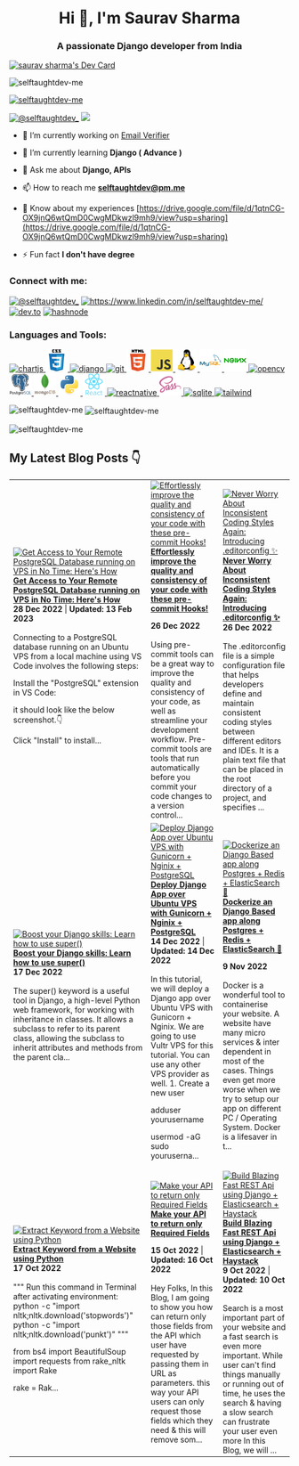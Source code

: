 <h1 align="center">Hi 👋, I'm Saurav Sharma</h1>
<h3 align="center">A passionate Django developer from India</h3>

<a href="https://app.daily.dev/sauravsharma"><img src="https://api.daily.dev/devcards/4e03763856514e05aec22380584985ad.png?r=qxz" width="400" alt="saurav sharma's Dev Card"/></a>

<p align="left"> <img src="https://komarev.com/ghpvc/?username=selftaughtdev-me&label=Profile%20views&color=0e75b6&style=flat" alt="selftaughtdev-me" /> </p>

<p align="left"> <a href="https://github.com/ryo-ma/github-profile-trophy"><img src="https://github-profile-trophy.vercel.app/?username=selftaughtdev-me" alt="selftaughtdev-me" /></a> </p>

<p align="left"> <a href="https://twitter.com/selftaughtdev_" target="blank"><img src="https://img.shields.io/twitter/follow/selftaughtdev_?logo=twitter&style=for-the-badge" alt="@selftaughtdev_" /></a>
<a href="https://peerlist.io/saurav_sharma">
  <img src="https://github-readme-badge.peerlist.io/api/saurav_sharma?style=for-the-badge" >
</a>
</p>


- 🔭 I’m currently working on [Email Verifier](https://emailverifier.co/)

- 🌱 I’m currently learning **Django ( Advance )**

- 💬 Ask me about **Django, APIs**

- 📫 How to reach me **selftaughtdev@pm.me**

- 📄 Know about my experiences [https://drive.google.com/file/d/1qtnCG-OX9jnQ6wtQmD0CwgMDkwzl9mh9/view?usp=sharing](https://drive.google.com/file/d/1qtnCG-OX9jnQ6wtQmD0CwgMDkwzl9mh9/view?usp=sharing)

- ⚡ Fun fact **I don't have degree**

<h3 align="left">Connect with me:</h3>
<p align="left">
<a href="https://twitter.com/@selftaughtdev_" target="blank"><img align="center" src="https://raw.githubusercontent.com/rahuldkjain/github-profile-readme-generator/master/src/images/icons/Social/twitter.svg" alt="@selftaughtdev_" height="30" width="40" /></a>
<a href="https://linkedin.com/in/selftaughtdev-me/" target="blank"><img align="center" src="https://raw.githubusercontent.com/rahuldkjain/github-profile-readme-generator/master/src/images/icons/Social/linked-in-alt.svg" alt="https://www.linkedin.com/in/selftaughtdev-me/" height="30" width="40" /></a>
<a href="https://dev.to/selftaughtdev" target="blank"><img align="center" src="https://dev-to-uploads.s3.amazonaws.com/uploads/logos/resized_logo_UQww2soKuUsjaOGNB38o.png" alt="dev.to" height="30" width="40" /></a>
  <a href="https://hashnode.com/@selftaughtdev" target="blank"><img align="center" src="https://cdn.svarun.dev/common/hashnode/icon.png" alt="hashnode" height="30" width="40" /></a>
</p>

<h3 align="left">Languages and Tools:</h3>
<p align="left"> <a href="https://www.chartjs.org" target="_blank" rel="noreferrer"> <img src="https://www.chartjs.org/media/logo-title.svg" alt="chartjs" width="40" height="40"/> </a> <a href="https://www.w3schools.com/css/" target="_blank" rel="noreferrer"> <img src="https://raw.githubusercontent.com/devicons/devicon/master/icons/css3/css3-original-wordmark.svg" alt="css3" width="40" height="40"/> </a> <a href="https://www.djangoproject.com/" target="_blank" rel="noreferrer"> <img src="https://cdn.worldvectorlogo.com/logos/django.svg" alt="django" width="40" height="40"/> </a> <a href="https://git-scm.com/" target="_blank" rel="noreferrer"> <img src="https://www.vectorlogo.zone/logos/git-scm/git-scm-icon.svg" alt="git" width="40" height="40"/> </a> <a href="https://www.w3.org/html/" target="_blank" rel="noreferrer"> <img src="https://raw.githubusercontent.com/devicons/devicon/master/icons/html5/html5-original-wordmark.svg" alt="html5" width="40" height="40"/> </a> <a href="https://developer.mozilla.org/en-US/docs/Web/JavaScript" target="_blank" rel="noreferrer"> <img src="https://raw.githubusercontent.com/devicons/devicon/master/icons/javascript/javascript-original.svg" alt="javascript" width="40" height="40"/> </a> <a href="https://www.linux.org/" target="_blank" rel="noreferrer"> <img src="https://raw.githubusercontent.com/devicons/devicon/master/icons/linux/linux-original.svg" alt="linux" width="40" height="40"/> </a> <a href="https://www.mysql.com/" target="_blank" rel="noreferrer"> <img src="https://raw.githubusercontent.com/devicons/devicon/master/icons/mysql/mysql-original-wordmark.svg" alt="mysql" width="40" height="40"/> </a> <a href="https://www.nginx.com" target="_blank" rel="noreferrer"> <img src="https://raw.githubusercontent.com/devicons/devicon/master/icons/nginx/nginx-original.svg" alt="nginx" width="40" height="40"/> </a> <a href="https://opencv.org/" target="_blank" rel="noreferrer"> <img src="https://www.vectorlogo.zone/logos/opencv/opencv-icon.svg" alt="opencv" width="40" height="40"/> </a> <a href="https://www.postgresql.org" target="_blank" rel="noreferrer"> <img src="https://raw.githubusercontent.com/devicons/devicon/master/icons/postgresql/postgresql-original-wordmark.svg" alt="postgresql" width="40" height="40"/> </a><a href="https://www.mongodb.com/" target="_blank" rel="noreferrer"> <img src="https://raw.githubusercontent.com/devicons/devicon/master/icons/mongodb/mongodb-original-wordmark.svg" alt="mongodb" width="40" height="40"/> </a>  <a href="https://www.python.org" target="_blank" rel="noreferrer"> <img src="https://raw.githubusercontent.com/devicons/devicon/master/icons/python/python-original.svg" alt="python" width="40" height="40"/> </a> <a href="https://reactjs.org/" target="_blank" rel="noreferrer"> <img src="https://raw.githubusercontent.com/devicons/devicon/master/icons/react/react-original-wordmark.svg" alt="react" width="40" height="40"/> </a> <a href="https://reactnative.dev/" target="_blank" rel="noreferrer"> <img src="https://reactnative.dev/img/header_logo.svg" alt="reactnative" width="40" height="40"/> </a> <a href="https://sass-lang.com" target="_blank" rel="noreferrer"> <img src="https://raw.githubusercontent.com/devicons/devicon/master/icons/sass/sass-original.svg" alt="sass" width="40" height="40"/> </a> <a href="https://www.sqlite.org/" target="_blank" rel="noreferrer"> <img src="https://www.vectorlogo.zone/logos/sqlite/sqlite-icon.svg" alt="sqlite" width="40" height="40"/> </a> <a href="https://tailwindcss.com/" target="_blank" rel="noreferrer"> <img src="https://www.vectorlogo.zone/logos/tailwindcss/tailwindcss-icon.svg" alt="tailwind" width="40" height="40"/> </a> </p>

<p><img align="left" src="https://github-readme-stats.vercel.app/api/top-langs?username=selftaughtdev-me&show_icons=true&locale=en&layout=compact" alt="selftaughtdev-me" /></p>

<p>&nbsp;<img align="center" src="https://github-readme-stats.vercel.app/api?username=selftaughtdev-me&show_icons=true&locale=en" alt="selftaughtdev-me" /></p>

<p><img align="center" src="https://github-readme-streak-stats.herokuapp.com/?user=selftaughtdev-me&" alt="selftaughtdev-me" /></p>

## My Latest Blog Posts 👇
<!-- HASHNODE_BLOG:START -->
<table><tr><td><a href="https://selftaughtdev.hashnode.dev/get-access-to-your-remote-postgresql-database-running-on-vps-in-no-time-heres-how-clc72z3wy000308md3lyhd3s2" title="Get Access to Your Remote PostgreSQL Database running on VPS in No Time: Here's How"><img src="https://cdn.hashnode.com/res/hashnode/image/upload/v1672197027277/df6cee5e-babb-4afc-bca7-39a6b85e2ab8.png" alt="Get Access to Your Remote PostgreSQL Database running on VPS in No Time: Here's How"   /></a>
<a href="https://selftaughtdev.hashnode.dev/get-access-to-your-remote-postgresql-database-running-on-vps-in-no-time-heres-how-clc72z3wy000308md3lyhd3s2" title="Get Access to Your Remote PostgreSQL Database running on VPS in No Time: Here's How"><strong>Get Access to Your Remote PostgreSQL Database running on VPS in No Time: Here's How</strong></a>
<div><strong>28 Dec 2022</strong> | <strong>Updated: 13 Feb 2023</strong></div>
<br/> Connecting to a PostgreSQL database running on an Ubuntu VPS from a local machine using VS Code involves the following steps:

Install the "PostgreSQL" extension in VS Code:

it should look like the below screenshot.👇
  
  Click "Install" to install...</td><td><a href="https://selftaughtdev.hashnode.dev/effortlessly-improve-the-quality-and-consistency-of-your-code-with-these-pre-commit-hooks-clc4tc50d000008mi6ks90hc3" title="Effortlessly improve the quality and consistency of your code with these pre-commit Hooks!"><img src="https://cdn.hashnode.com/res/hashnode/image/upload/v1672059915655/c6e449c1-46d5-4b5e-8d15-7de1c6c1c4bf.png" alt="Effortlessly improve the quality and consistency of your code with these pre-commit Hooks!"   /></a>
<a href="https://selftaughtdev.hashnode.dev/effortlessly-improve-the-quality-and-consistency-of-your-code-with-these-pre-commit-hooks-clc4tc50d000008mi6ks90hc3" title="Effortlessly improve the quality and consistency of your code with these pre-commit Hooks!"><strong>Effortlessly improve the quality and consistency of your code with these pre-commit Hooks!</strong></a>
<div><strong>26 Dec 2022</strong></div>
<br/> Using pre-commit tools can be a great way to improve the quality and consistency of your code, as well as streamline your development workflow. Pre-commit tools are tools that run automatically before you commit your code changes to a version control...</td><td><a href="https://selftaughtdev.hashnode.dev/never-worry-about-inconsistent-coding-styles-again-introducing-editorconfig-clc4ry9qy000p08l66z69g2fk" title="Never Worry About Inconsistent Coding Styles Again: Introducing .editorconfig ✨"><img src="https://cdn.hashnode.com/res/hashnode/image/upload/v1672056795233/19995665-4584-427a-bc96-f188dd3d4f9e.png" alt="Never Worry About Inconsistent Coding Styles Again: Introducing .editorconfig ✨"   /></a>
<a href="https://selftaughtdev.hashnode.dev/never-worry-about-inconsistent-coding-styles-again-introducing-editorconfig-clc4ry9qy000p08l66z69g2fk" title="Never Worry About Inconsistent Coding Styles Again: Introducing .editorconfig ✨"><strong>Never Worry About Inconsistent Coding Styles Again: Introducing .editorconfig ✨</strong></a>
<div><strong>26 Dec 2022</strong></div>
<br/> The .editorconfig file is a simple configuration file that helps developers define and maintain consistent coding styles between different editors and IDEs. It is a plain text file that can be placed in the root directory of a project, and specifies ...</td></tr><tr><td><a href="https://selftaughtdev.hashnode.dev/boost-your-django-skills-learn-how-to-use-super-clbs4z9ci000908ig5k6w79z7" title="Boost your Django skills: Learn how to use super()"><img src="https://cdn.hashnode.com/res/hashnode/image/upload/v1671293268493/TluYVsnJo.png" alt="Boost your Django skills: Learn how to use super()"   /></a>
<a href="https://selftaughtdev.hashnode.dev/boost-your-django-skills-learn-how-to-use-super-clbs4z9ci000908ig5k6w79z7" title="Boost your Django skills: Learn how to use super()"><strong>Boost your Django skills: Learn how to use super()</strong></a>
<div><strong>17 Dec 2022</strong></div>
<br/> The super() keyword is a useful tool in Django, a high-level Python web framework, for working with inheritance in classes. It allows a subclass to refer to its parent class, allowing the subclass to inherit attributes and methods from the parent cla...</td><td><a href="https://selftaughtdev.hashnode.dev/deploy-django-app-over-ubuntu-vps-with-gunicorn-nginix-postgresql-clbn7j4n9000008l46jgi858g" title="Deploy Django App over Ubuntu VPS with Gunicorn + Nginix + PostgreSQL"><img src="https://cdn.hashnode.com/res/hashnode/image/upload/v1670779013693/igLOJ9a3b.png" alt="Deploy Django App over Ubuntu VPS with Gunicorn + Nginix + PostgreSQL"   /></a>
<a href="https://selftaughtdev.hashnode.dev/deploy-django-app-over-ubuntu-vps-with-gunicorn-nginix-postgresql-clbn7j4n9000008l46jgi858g" title="Deploy Django App over Ubuntu VPS with Gunicorn + Nginix + PostgreSQL"><strong>Deploy Django App over Ubuntu VPS with Gunicorn + Nginix + PostgreSQL</strong></a>
<div><strong>14 Dec 2022</strong> | <strong>Updated: 14 Dec 2022</strong></div>
<br/> In this tutorial, we will deploy a Django app over Ubuntu VPS with Gunicorn + Nginix. We are going to use Vultr VPS for this tutorial. You can use any other VPS provider as well.
1. Create a new user

adduser yourusername

usermod -aG sudo youruserna...</td><td><a href="https://selftaughtdev.hashnode.dev/dockerize-an-django-based-app-along-postgres-redis-elasticsearch-cla9so4wc000c08mi7oq9dxln" title="Dockerize an Django Based app along Postgres + Redis + ElasticSearch 🚀"><img src="https://cdn.hashnode.com/res/hashnode/image/upload/v1668005110826/0khOAsES3.png" alt="Dockerize an Django Based app along Postgres + Redis + ElasticSearch 🚀"   /></a>
<a href="https://selftaughtdev.hashnode.dev/dockerize-an-django-based-app-along-postgres-redis-elasticsearch-cla9so4wc000c08mi7oq9dxln" title="Dockerize an Django Based app along Postgres + Redis + ElasticSearch 🚀"><strong>Dockerize an Django Based app along Postgres + Redis + ElasticSearch 🚀</strong></a>
<div><strong>9 Nov 2022</strong></div>
<br/> Docker is a wonderful tool to containerise your website. A website have many micro services & inter dependent in most of the cases. Things even get more worse when we try to setup our app on different PC / Operating System. Docker is a lifesaver in t...</td></tr><tr><td><a href="https://selftaughtdev.hashnode.dev/extract-keyword-from-a-website-using-python-cl9cs73c8000g09mh15dkamaz" title="Extract Keyword from a Website using Python"><img src="https://cdn.hashnode.com/res/hashnode/image/unsplash/OqtafYT5kTw/upload/v1666011298864/hpTywrXfY.jpeg" alt="Extract Keyword from a Website using Python"   /></a>
<a href="https://selftaughtdev.hashnode.dev/extract-keyword-from-a-website-using-python-cl9cs73c8000g09mh15dkamaz" title="Extract Keyword from a Website using Python"><strong>Extract Keyword from a Website using Python</strong></a>
<div><strong>17 Oct 2022</strong></div>
<br/> """
Run this command in Terminal after activating environment:
python -c "import nltk;nltk.download('stopwords')"
python -c "import nltk;nltk.download('punkt')"
"""

from bs4 import BeautifulSoup
import requests
from rake_nltk import Rake

rake = Rak...</td><td><a href="https://selftaughtdev.hashnode.dev/make-your-api-to-return-only-required-fields-cl99mjf7x000v09le4z3ebylk" title="Make your API to return only Required Fields"><img src="https://cdn.hashnode.com/res/hashnode/image/upload/v1665814048048/z0K-pHpvv.png" alt="Make your API to return only Required Fields"   /></a>
<a href="https://selftaughtdev.hashnode.dev/make-your-api-to-return-only-required-fields-cl99mjf7x000v09le4z3ebylk" title="Make your API to return only Required Fields"><strong>Make your API to return only Required Fields</strong></a>
<div><strong>15 Oct 2022</strong> | <strong>Updated: 16 Oct 2022</strong></div>
<br/> Hey Folks,
In this Blog, I am going to show you how can return only those fields from the API which user have requested by passing them in URL as parameters. this way your API users can only request those fields which they need & this will remove som...</td><td><a href="https://selftaughtdev.hashnode.dev/build-blazing-fast-rest-api-using-django-elasticsearch-haystack-cl91ewbs0001809l37c4v9aa0" title="Build Blazing Fast REST Api using Django + Elasticsearch + Haystack"><img src="https://cdn.hashnode.com/res/hashnode/image/upload/v1665312683355/ONoaS3v96.png" alt="Build Blazing Fast REST Api using Django + Elasticsearch + Haystack"   /></a>
<a href="https://selftaughtdev.hashnode.dev/build-blazing-fast-rest-api-using-django-elasticsearch-haystack-cl91ewbs0001809l37c4v9aa0" title="Build Blazing Fast REST Api using Django + Elasticsearch + Haystack"><strong>Build Blazing Fast REST Api using Django + Elasticsearch + Haystack</strong></a>
<div><strong>9 Oct 2022</strong> | <strong>Updated: 10 Oct 2022</strong></div>
<br/> Search is a most important part of your website and a fast search is even more important. While user can't find things manually or running out of time, he uses the search & having a slow search can frustrate your user even more
In this Blog, we will ...</td></tr></table>
<!-- HASHNODE_BLOG:END -->

